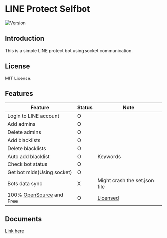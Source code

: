 # LINE Protect Selfbot

![Version](https://img.shields.io/badge/v0.4-OpenSource-FF0033.svg)

## Introduction
This is a simple LINE protect bot using socket communication.

## License
MIT License.

## Features
| Feature | Status |  Note |
|---|---|---|
| Login to LINE account | O |
| Add admins | O |
| Delete admins | O |
| Add blacklists | O |
| Delete blacklists | O |
| Auto add blacklist | O | Keywords |
| Check bot status | O |
| Get bot mids(Using socket) | O |
| Bots data sync | X | Might crash the set.json file |
| 100% [OpenSource](https://github.com/light-technology/line-selfbot-socket) and Free | O | [Licensed](#License) |

## Documents
[Link here](https://docs.light-tech.info/line-protect-selfbot)
